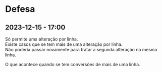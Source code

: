 # Defesa

## 2023-12-15 - 17:00

Só permite uma alteração por linha.  
  Existe casos que se tem mais de uma alteração por linha.  
  Não poderia passar novamente para tratar a segunda alteração na mesma linha.  

O que acontece quando se tem conversões de mais de uma linha.  
